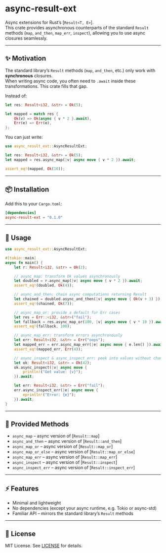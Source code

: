 # async-result-ext

Async extensions for Rust’s [`Result<T, E>`].  
This crate provides asynchronous counterparts of the standard `Result` methods (`map`, `and_then`, `map_err`, `inspect`), allowing you to use async closures seamlessly.

---

## ✨ Motivation

The standard library’s `Result` methods (`map`, `and_then`, etc.) only work with **synchronous** closures.  
When writing async code, you often need to `.await` inside these transformations. This crate fills that gap.

Instead of:

```rust
let res: Result<i32, &str> = Ok(5);

let mapped = match res {
    Ok(v) => Ok(async { v * 2 }.await),
    Err(e) => Err(e),
};
```

You can just write:

```rust
use async_result_ext::AsyncResultExt;

let res: Result<i32, &str> = Ok(5);
let mapped = res.async_map(|v| async move { v * 2 }).await;

assert_eq!(mapped, Ok(10));
```

---

## 📦 Installation

Add this to your `Cargo.toml`:

```toml
[dependencies]
async-result-ext = "0.1.0"
```

---

## 🚀 Usage

```rust
use async_result_ext::AsyncResultExt;

#[tokio::main]
async fn main() {
    let r: Result<i32, &str> = Ok(2);

    // async_map: transform Ok values asynchronously
    let doubled = r.async_map(|v| async move { v * 2 }).await;
    assert_eq!(doubled, Ok(4));

    // async_and_then: chain async computations returning Result
    let chained = doubled.async_and_then(|v| async move { Ok(v + 3) }).await;
    assert_eq!(chained, Ok(7));

    // async_map_or: provide a default for Err cases
    let res = Err::<i32, &str>("fail");
    let fallback = res.async_map_or(100, |v| async move { v * 10 }).await;
    assert_eq!(fallback, 100);

    // async_map_err: transform errors asynchronously
    let err: Result<i32, &str> = Err("oops");
    let mapped_err = err.async_map_err(|e| async move { e.len() }).await;
    assert_eq!(mapped_err, Err(4));

    // async_inspect & async_inspect_err: peek into values without changing them
    let ok: Result<i32, &str> = Ok(42);
    ok.async_inspect(|v| async move {
        println!("Got value: {v}");
    }).await;

    let err: Result<i32, &str> = Err("fail");
    err.async_inspect_err(|e| async move {
        eprintln!("Error: {e}");
    }).await;
}
```

---

## 📖 Provided Methods

- `async_map` – async version of [`Result::map`]
- `async_and_then` – async version of [`Result::and_then`]
- `async_map_or` – async version of [`Result::map_or`]
- `async_map_or_else` – async version of [`Result::map_or_else`]
- `async_map_err` – async version of [`Result::map_err`]
- `async_inspect` – async version of [`Result::inspect`]
- `async_inspect_err` – async version of [`Result::inspect_err`]

---

## ⚡ Features

- Minimal and lightweight  
- No dependencies (except your async runtime, e.g. Tokio or async-std)  
- Familiar API – mirrors the standard library’s `Result` methods  

---

## 🔧 License

MIT License. See [LICENSE](LICENSE.txt) for details.
